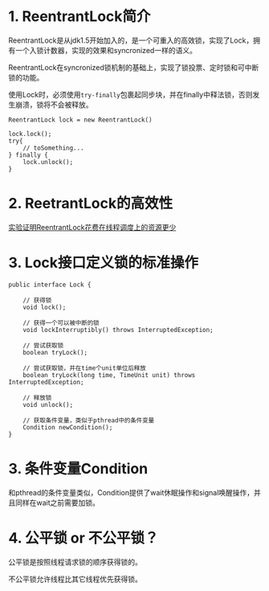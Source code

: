 
# 1. ReentrantLock简介
ReentrantLock是从jdk1.5开始加入的，是一个可重入的高效锁，实现了Lock，拥有一个入锁计数器，实现的效果和syncronized一样的语义。  

ReentrantLock在syncronized锁机制的基础上，实现了锁投票、定时锁和可中断锁的功能。  

使用Lock时，必须使用`try-finally`包裹起同步块，并在finally中释法锁，否则发生崩溃，锁将不会被释放。  


```
ReentrantLock lock = new ReentrantLock()

lock.lock();
try{
    // toSomething...
} finally {
    lock.unlock();
}
```

# 2. ReetrantLock的高效性
[实验证明ReentrantLock花费在线程调度上的资源更少](http://blog.csdn.net/fw0124/article/details/6672522)


# 3. Lock接口定义锁的标准操作

```
public interface Lock {

    // 获得锁
    void lock();

    // 获得一个可以被中断的锁
    void lockInterruptibly() throws InterruptedException;

    // 尝试获取锁
    boolean tryLock();

    // 尝试获取锁，并在time个unit单位后释放
    boolean tryLock(long time, TimeUnit unit) throws InterruptedException;

    // 释放锁
    void unlock();

    // 获取条件变量，类似于pthread中的条件变量
    Condition newCondition();
}
```

# 3. 条件变量Condition
和pthread的条件变量类似，Condition提供了wait休眠操作和signal唤醒操作，并且同样在wait之前需要加锁。

# 4. 公平锁 or 不公平锁？
公平锁是按照线程请求锁的顺序获得锁的。  

不公平锁允许线程比其它线程优先获得锁。
